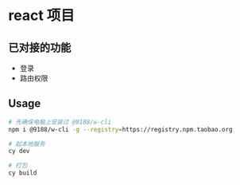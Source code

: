 
# react 项目




## 已对接的功能

- 登录
- 路由权限



## Usage

```bash
# 先确保电脑上安装过 @9188/w-cli
npm i @9188/w-cli -g --registry=https://registry.npm.taobao.org 

# 起本地服务
cy dev

# 打包
cy build
```



